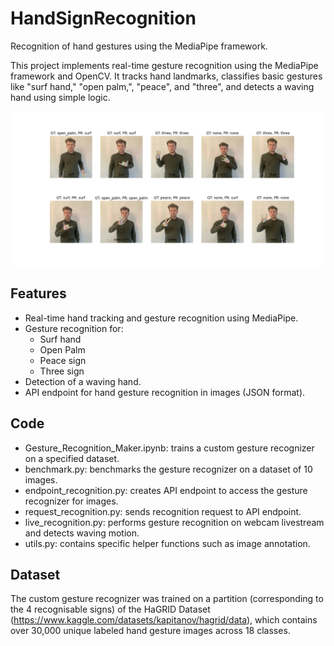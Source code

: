 # HandSignRecognition
Recognition of hand gestures using the MediaPipe framework.

This project implements real-time gesture recognition using the MediaPipe framework and OpenCV. It tracks hand landmarks, classifies basic gestures like "surf hand," "open palm,", "peace", and "three", and detects a waving hand using simple logic.

![alt text](https://github.com/Goioes/HandSignRecognition/blob/main/results/Benchmark_results.png?raw=true)

## Features
- Real-time hand tracking and gesture recognition using MediaPipe.
- Gesture recognition for:
  - Surf hand 
  - Open Palm 
  - Peace sign
  - Three sign
- Detection of a waving hand.
- API endpoint for hand gesture recognition in images (JSON format).

## Code
- Gesture_Recognition_Maker.ipynb: trains a custom gesture recognizer on a specified dataset.
- benchmark.py: benchmarks the gesture recognizer on a dataset of 10 images.
- endpoint_recognition.py: creates API endpoint to access the gesture recognizer for images.
- request_recognition.py: sends recognition request to API endpoint.
- live_recognition.py: performs gesture recognition on webcam livestream and detects waving motion.
- utils.py: contains specific helper functions such as image annotation.

## Dataset
The custom gesture recognizer was trained on a partition (corresponding to the 4 recognisable signs) of the HaGRID Dataset (https://www.kaggle.com/datasets/kapitanov/hagrid/data), which contains over 30,000 unique labeled hand gesture images across 18 classes.





